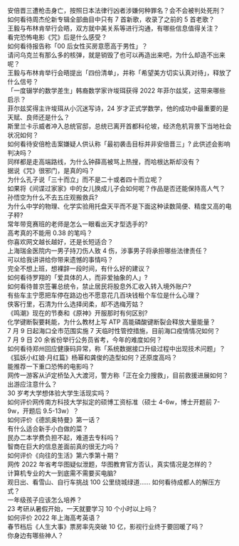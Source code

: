 安倍晋三遭枪击身亡，按照日本法律行凶者涉嫌何种罪名？会不会被判处死刑？  
如何看待周杰伦新专辑全部曲目中只有 7 首新歌，收录了之前的 5 首老歌？  
王毅与布林肯举行会晤，双方就中美关系等进行沟通，有哪些信息值得关注？  
看完恐怖电影《咒》后是什么感受？  
如何看待报告称「00 后女性买房意愿高于男性」？  
请问乌克兰有那么多的核弹，就是销毁了也可以再造出来吧，为什么却造不出来呢？  
王毅与布林肯举行会晤提出「四份清单」，并称「希望美方切实认真对待」，释放了什么信号？  
「一度辍学的数学差生」韩裔数学家许埈珥获得 2022 年菲尔兹奖，这带来哪些启示？  
菲尔兹奖得主许埈珥从小沉迷写诗，24 岁才正式学数学，他的成功中最重要的是天赋、良师还是什么？  
斯里兰卡示威者冲入总统官邸，总统已离开首都科伦坡，经济危机背景下当地社会状况如何？  
如何看待安倍枪击案嫌疑人供认称「最初袭击目标并非安倍晋三」? 此供述会影响判决吗？  
同样都是走高端路线，为什么钟薛高被骂上热搜，而哈根达斯却没有？  
据说《咒》很邪门，是真的吗？  
为什么孔子说「三十而立」而不是二十或者四十而立呢？  
如果将《间谍过家家》中的女儿换成儿子会如何呢？作品是否还能保持高人气？  
孙悟空为什么不去五庄观搬救兵?  
为什么中学的物理、化学实验用托盘天平而不是下面这种读数简便、精度又高的电子秤?  
常年带竞赛班的老师是怎么一眼看出天才型选手的?  
高考真的不能用 0.38 的笔吗？  
你喜欢网文越长越好，还是长短适合？  
上海瑞金医院内一男子持刀伤人致 4 伤，涉事男子将承担哪些法律责任？  
可以给我讲讲给你带来遗憾的事情吗？  
完全不想上班，想裸辞一段时间，有什么好的建议？  
如何看待罗翔的「爱具体的人，而非爱抽象的人」?  
如何看待普京签署总统令，禁止居民将股息外汇收入转入境外账户?  
有些车主宁愿把车停在路边也不愿意花几百块钱租个车位是什么心理？  
侠客行里，石清为什么选择闵柔，却不选梅芳姑？  
《鸣潮》现在的节奏和《原神》开服那时有何区别?  
化学键断裂要耗能，为什么教材上写 ATP 高能磷酸键断裂会释放大量能量？  
7 月 9 日起海口全市范围实施 7 天临时性管控措施，目前海口疫情情况如何？  
7 月 9 日 20 余省份举行公务员省考，今年的难度如何？  
如何看待郑州回应健康码异常，称「系统数据接口升级过程中出现技术问题」？  
《狐妖小红娘·月红篇》杨幂和龚俊的造型如何？还原度高吗？  
能推荐一下重口恐怖的电影吗？  
网传一游客从泸定桥坠入大渡河，警方称「正在全力搜救」，目前救援进展如何？出游应注意什么？  
30 岁考大学想体验大学生活现实吗？  
如何评价网传南方科技大学拟定的硕博工资标准（硕士 4-6w，博士开题前 7-9w，开题后 9.5-13w）？  
如何评价《德凯奥特曼》第一话？  
有什么适合新手小白做的菜？  
民办二本学费负担不起，难道去专科吗？  
智商在巨大的信息差面前真的很无力吗？  
如何评价《向往的生活》第六季第十期？  
网传 2022 年省考华图疑似泄题，华图教育官方否认，真实情况是怎样的？  
计算机专业的大一到底需不需要买电脑?  
观日出、看雪山、自行车挑战 100 公里绕城绿道...... 如何看待成都人的解压方式？  
一年级孩子应该怎么培养？  
23 考研从暑假开始，一天就要学习 10 个小时以上吗？  
如何评价 2022 年上海高考英语？  
春节档后《人生大事》票房率先突破 10 亿，影视行业终于要回暖了吗？  
你身边有哪些神人？  
